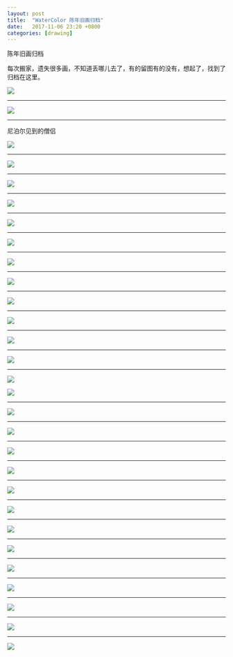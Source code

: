```yaml
---
layout: post
title:  "WaterColor 陈年旧画归档"
date:   2017-11-06 23:20 +0800
categories: [drawing]
---
```


陈年旧画归档

每次搬家，遗失很多画，不知道丢哪儿去了，有的留图有的没有，想起了，找到了归档在这里。



![](http://wx4.sinaimg.cn/mw690/698f3196gy1fl8rdgnq52j20lc0sgdlu.jpg)



---



![](http://wx3.sinaimg.cn/mw690/698f3196gy1flar6w5qzpj2170170ad6.jpg)



------



尼泊尔见到的僧侣

![](https://wx2.sinaimg.cn/mw690/698f3196gy1fl8qsql4b9j22e036okjm.jpg)



------



![](http://wx3.sinaimg.cn/mw690/698f3196ly1fwa0tweuz1j21di0s5kjl.jpg)



---



![](https://wx1.sinaimg.cn/mw690/698f3196gy1fl8s0wyncdj20te0kmjx8.jpg)



---



![](https://wx2.sinaimg.cn/mw690/698f3196gy1flar6u4zwij20qo0lawfb.jpg)



---



![](https://wx3.sinaimg.cn/mw690/698f3196gy1fl8s0pkdggj20vy0mo0tk.jpg)



------



![](https://wx3.sinaimg.cn/mw690/698f3196gy1fl8s0plqmwj20kw0gs0u4.jpg)



------



![](https://wx3.sinaimg.cn/mw690/698f3196gy1fl8s0r9uc6j20y011c42f.jpg)



---



![](https://wx2.sinaimg.cn/mw690/698f3196gy1fl8s0wwz1nj21kw16owz2.jpg)



---



![](https://wx4.sinaimg.cn/mw690/698f3196gy1flar6vb6rij20zk0qkq5i.jpg)



------



![](http://wx4.sinaimg.cn/mw690/698f3196gy1flar6ueiy6j20zk0qkacl.jpg)



------



![](http://wx1.sinaimg.cn/mw690/698f3196gy1fli8yhg3nzj22e02e01kz.jpg)



------



![](https://wx3.sinaimg.cn/mw690/698f3196gy1flar6vuexsj21kw16iaej.jpg)



---



![](https://wx4.sinaimg.cn/mw690/698f3196gy1flar6wvgugj20zk0zkjw7.jpg)

![](https://wx2.sinaimg.cn/mw690/698f3196gy1flar7f06gyj20zk0zkwh5.jpg)



---



![](https://wx4.sinaimg.cn/mw690/698f3196gy1flar6uoki7j20zk0qkdhd.jpg)



------



![](https://wx1.sinaimg.cn/mw690/698f3196gy1fl8sg8lbz4j20xr190x6p.jpg)



------



![](http://wx2.sinaimg.cn/mw690/698f3196gy1fl9yvfqnonj22e036oe81.jpg)



---



![](http://wx3.sinaimg.cn/large/698f3196ly1fwa0liqb8gj216o1kwgwi.jpg)



------



![](https://wx2.sinaimg.cn/mw690/698f3196gy1fl8s0qf5ryj20y00w5400.jpg)



------



![](http://wx1.sinaimg.cn/mw690/698f3196ly1fwa0m9nxqfj216o1kwk2b.jpg)



------



![](https://wx2.sinaimg.cn/mw690/698f3196gy1fl8sg81zhkj20xr190qv5.jpg)



------



![](http://wx4.sinaimg.cn/mw690/698f3196ly1fwa0mqr2qfj216o1kwtog.jpg)



------



![](http://wx1.sinaimg.cn/mw690/698f3196gy1fw9fqp3753j20h30n6q8d.jpg)



------



![](http://wx1.sinaimg.cn/mw690/698f3196gy1fw9frtn2fsj216o1kwtl0.jpg)



------



![](http://wx1.sinaimg.cn/mw690/698f3196gy1fl8qsoti6fj22e036o4qq.jpg)



------



![](http://wx3.sinaimg.cn/mw690/698f3196ly1fwa0m30labj216o1kwqgi.jpg)



------



![](http://wx4.sinaimg.cn/mw690/698f3196ly1fwa0phm5wqj216o1kwts6.jpg)